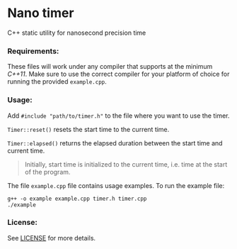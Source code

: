 Nano timer
==========

C++ static utility for nanosecond precision time

### Requirements:

These files will work under any compiler that supports at the minimum *C++11*. Make sure to use
the correct compiler for your platform of choice for running the provided `example.cpp`.

### Usage:

Add `#include "path/to/timer.h"` to the file where you want to use the timer.

`Timer::reset()` resets the start time to the current time.

`Timer::elapsed()` returns the elapsed duration between the start time and current
time.

> Initially, start time is initialized to the current time, i.e. time at the start
of the program.

The file `example.cpp` file contains usage examples. To run the example file:

```
g++ -o example example.cpp timer.h timer.cpp
./example
```

### License:
See [LICENSE](LICENSE) for more details.
